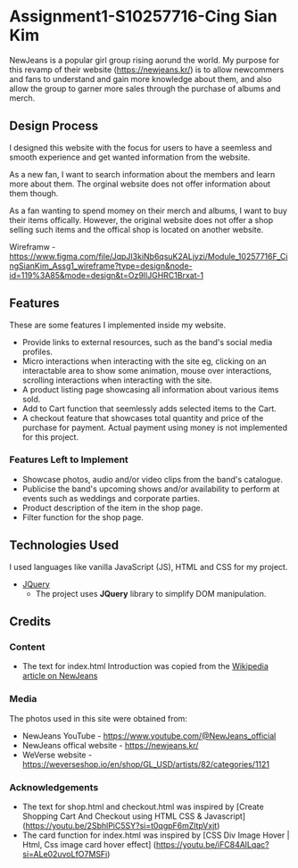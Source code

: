 # Assignment1-S10257716-Cing Sian Kim
NewJeans is a popular girl group rising aorund the world. My purpose for this revamp of their website (https://newjeans.kr/) is to allow newcommers and fans to understand and gain more knowledge about them, and also allow the group to garner more sales through the purchase of albums and merch. 

## Design Process
 
I designed this website with the focus for users to have a seemless and smooth experience and get wanted information from the website.

As a new fan, I want to search information about the members and learn more about them. The orginal website does not offer information about them though.

As a fan wanting to spend momey on their merch and albums, I want to buy their items offically. However, the original website does not offer a shop selling such items and the offical shop is located on another website.

Wireframw - https://www.figma.com/file/JqpJI3kiNb6qsuK2ALjyzi/Module_10257716F_CingSianKim_Assg1_wireframe?type=design&node-id=119%3A85&mode=design&t=Oz9IlJGHRC1Brxat-1

## Features

These are some features I implemented inside my website.
- Provide links to external resources, such as the band's social media profiles.
- Micro interactions when interacting with the site eg, clicking on an interactable area to show some animation, mouse over interactions, scrolling interactions when interacting with the site.
- A product listing page showcasing all information about various items sold.
- Add to Cart function that seemlessly adds selected items to the Cart.
- A checkout feature that showcases total quantity and price of the purchase for payment. Actual payment using money is not implemented for this project.

### Features Left to Implement
- Showcase photos, audio and/or video clips from the band's catalogue.
- Publicise the band's upcoming shows and/or availability to perform at events such as weddings and corporate parties.
- Product description of the item in the shop page.
- Filter function for the shop page.

## Technologies Used
 I used languages like vanilla JavaScript (JS), HTML and CSS for my project. 

- [JQuery](https://jquery.com)
    - The project uses **JQuery** library to simplify DOM manipulation.

## Credits

### Content
- The text for index.html Introduction was copied from the [Wikipedia article on NewJeans](https://en.wikipedia.org/wiki/NewJeans)

### Media
The photos used in this site were obtained from:
- NewJeans YouTube - https://www.youtube.com/@NewJeans_official
- NewJeans offical website - https://newjeans.kr/
- WeVerse website - https://weverseshop.io/en/shop/GL_USD/artists/82/categories/1121

### Acknowledgements

- The text for shop.html and checkout.html was inspired by [Create Shopping Cart And Checkout using HTML CSS & Javascript] (https://youtu.be/2SbhlPiC5SY?si=t0qgpF6mZltpVxjt)
- The card function for index.html was inspired by [CSS Div Image Hover | Html, Css image card hover effect] (https://youtu.be/iFC84AlLqac?si=ALe02uvoLfO7MSFi)
